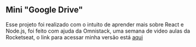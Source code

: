 ## Mini "Google Drive"
Esse projeto foi realizado com o intuito de aprender mais sobre React e Node.js, foi feito com ajuda da Omnistack, uma semana de video aulas da Rocketseat, o link para acessar minha versão está [aqui](https://frontend-curso-omnistack.herokuapp.com)



